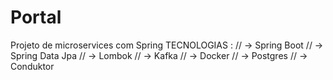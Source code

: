 # Portal
Projeto de microservices com Spring
TECNOLOGIAS :
//  -> Spring Boot
//  -> Spring Data Jpa
//  -> Lombok
//  -> Kafka
//  -> Docker
//  -> Postgres
//  -> Conduktor

